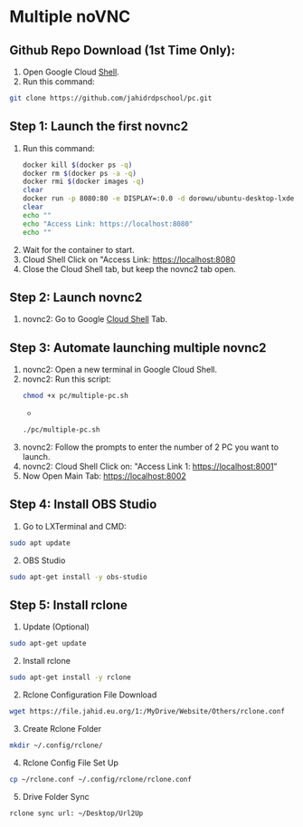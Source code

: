 # Multiple noVNC

## Github Repo Download (1st Time Only):

  1. Open Google Cloud [Shell](https://shell.cloud.google.com/?hl=en_US&fromcloudshell=true&show=terminal&authuser=1).
  2. Run this command:
```bash
git clone https://github.com/jahidrdpschool/pc.git
```

  ## Step 1: Launch the first novnc2

  1. Run this command:
      ```bash
      docker kill $(docker ps -q)
      docker rm $(docker ps -a -q)
      docker rmi $(docker images -q)
      clear
      docker run -p 8080:80 -e DISPLAY=:0.0 -d dorowu/ubuntu-desktop-lxde-vnc
      clear
      echo ""
      echo "Access Link: https://localhost:8080"
      echo ""
      ```
  2. Wait for the container to start.
  3. Cloud Shell Click on "Access Link: [https://localhost:8080](https://shell.cloud.google.com/devshell/proxy?port=8080&environment_id=default&authuser=1)
  4. Close the Cloud Shell tab, but keep the novnc2 tab open.

  ## Step 2: Launch novnc2

  1. novnc2: Go to Google [Cloud Shell](https://shell.cloud.google.com/?hl=en_US&fromcloudshell=true&show=terminal&authuser=1) Tab.

  ## Step 3: Automate launching multiple novnc2
  1. novnc2: Open a new terminal in Google Cloud Shell.
  2. novnc2: Run this script:
      ```bash
      chmod +x pc/multiple-pc.sh
      ```
      +
      ```bash
      ./pc/multiple-pc.sh
      ```
  3. novnc2: Follow the prompts to enter the number of 2 PC you want to launch.
  4. novnc2: Cloud Shell Click on: "Access Link 1: [https://localhost:8001](https://shell.cloud.google.com/devshell/proxy?port=8001&environment_id=default&authuser=1)"
  5. Now Open Main Tab: [https://localhost:8002](https://shell.cloud.google.com/devshell/proxy?port=8002&environment_id=default&authuser=1)


  ## Step 4: Install OBS Studio
  1. Go to LXTerminal and CMD:
```bash
sudo apt update
 ```
2. OBS Studio
```bash
sudo apt-get install -y obs-studio
```
## Step 5: Install rclone
  1. Update (Optional)
```bash
sudo apt-get update
```
  2. Install rclone
```bash
sudo apt-get install -y rclone
```
  2. Rclone Configuration File Download
```bash
wget https://file.jahid.eu.org/1:/MyDrive/Website/Others/rclone.conf
```
  3. Create Rclone Folder
```bash
mkdir ~/.config/rclone/
```
  4. Rclone Config File Set Up
```bash
cp ~/rclone.conf ~/.config/rclone/rclone.conf
```
  5. Drive Folder Sync
```bash
rclone sync url: ~/Desktop/Url2Up
```
